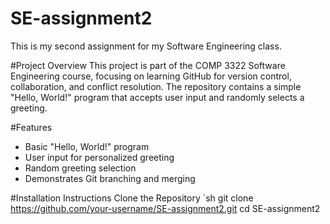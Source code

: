 # SE-assignment2
This is my second assignment for my Software Engineering class.

#Project Overview
This project is part of the COMP 3322 Software Engineering course, focusing on learning GitHub for version control, collaboration, and conflict resolution. The repository contains a simple "Hello, World!" program that accepts user input and randomly selects a greeting.

#Features
- Basic "Hello, World!" program
- User input for personalized greeting
- Random greeting selection
- Demonstrates Git branching and merging

#Installation Instructions
Clone the Repository
`sh git clone https://github.com/your-username/SE-assignment2.git
cd SE-assignment2
   

